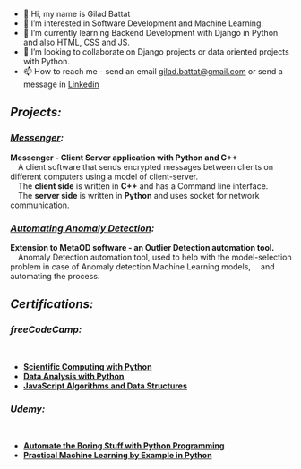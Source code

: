 - 👋 Hi, my name is Gilad Battat
- 👀 I’m interested in Software Development and Machine Learning.
- 🌱 I’m currently learning Backend Development with Django in Python and also HTML, CSS and JS.
- 💞️ I’m looking to collaborate on Django projects or data oriented projects with Python.
- 📫 How to reach me - send an email gilad.battat@gmail.com or send a message in <a href="http://www.linkedin.com/in/giladbattat">Linkedin</a>

<h2><b><i>Projects:</b></i></h2>

<h3><b><i><a href="https://github.com/slash827/Messenger">Messenger</a>:</b></i></h3>
  <b>Messenger - Client Server application with Python and C++</b> </br>
&emsp;A client software that sends encrypted messages between clients on different computers using a model of client-server. </br> 
&emsp;The <b>client side</b> is written in <b>C++</b> and has a Command line interface. </br> 
&emsp;The <b>server side</b> is written in <b>Python</b> and uses socket for network communication. </br> 

<h3><b><i><a href="https://github.com/slash827/Automating-Anomaly-Detection">Automating Anomaly Detection</a>:</b></i></h3>
  <b>Extension to MetaOD software -  an Outlier Detection automation tool.</b> </br>
&emsp;Anomaly Detection automation tool, used to help with the model-selection problem in case of Anomaly detection Machine Learning models, &emsp;and automating the process. </br> 

<h2><b><i>Certifications:</b></i></h2>

<h3><b><i>freeCodeCamp:</b></i></h3> </br>
<ul>
  <li><b><a href="https://www.freecodecamp.org/certification/fcccda59c64/scientific-computing-with-python-v7">Scientific Computing with Python</a></b> </br></li>  
  <li><b><a href="https://www.freecodecamp.org/certification/fcccda59c64/data-analysis-with-python-v7">Data Analysis with Python</a></b> </br></li>  
  <li><b><a href="https://www.freecodecamp.org/certification/fcccda59c64/javascript-algorithms-and-data-structures">JavaScript Algorithms and Data Structures</a></b> </br></li>  
</ul>  

<h3><b><i>Udemy:</b></i></h3> </br>
<ul>
  <li><b><a href="https://drive.google.com/file/d/1aaK6TMnJcMMOO5pqYYi7XNIzwZbBV5Jl/view?usp=sharing">Automate the Boring Stuff with Python Programming</a></b> </br>
</li>
  <li><b><a href="https://drive.google.com/file/d/1-tRrPlZmRR6QoDLvQbFvZoEYZkmhsco4/view?usp=sharing">Practical Machine Learning by Example in Python</a></b> </br>
</li>
</ul>

<!---
slash827/slash827 is a ✨ special ✨ repository because its `README.md` (this file) appears on your GitHub profile.
You can click the Preview link to take a look at your changes.
--->
